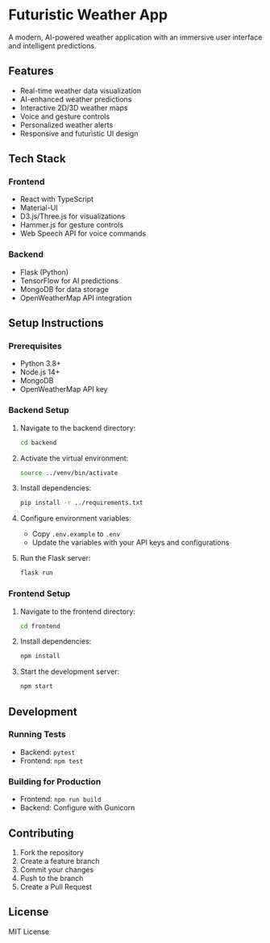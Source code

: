 # Futuristic Weather App

A modern, AI-powered weather application with an immersive user interface and intelligent predictions.

## Features

- Real-time weather data visualization
- AI-enhanced weather predictions
- Interactive 2D/3D weather maps
- Voice and gesture controls
- Personalized weather alerts
- Responsive and futuristic UI design

## Tech Stack

### Frontend
- React with TypeScript
- Material-UI
- D3.js/Three.js for visualizations
- Hammer.js for gesture controls
- Web Speech API for voice commands

### Backend
- Flask (Python)
- TensorFlow for AI predictions
- MongoDB for data storage
- OpenWeatherMap API integration

## Setup Instructions

### Prerequisites
- Python 3.8+
- Node.js 14+
- MongoDB
- OpenWeatherMap API key

### Backend Setup
1. Navigate to the backend directory:
   ```bash
   cd backend
   ```

2. Activate the virtual environment:
   ```bash
   source ../venv/bin/activate
   ```

3. Install dependencies:
   ```bash
   pip install -r ../requirements.txt
   ```

4. Configure environment variables:
   - Copy `.env.example` to `.env`
   - Update the variables with your API keys and configurations

5. Run the Flask server:
   ```bash
   flask run
   ```

### Frontend Setup
1. Navigate to the frontend directory:
   ```bash
   cd frontend
   ```

2. Install dependencies:
   ```bash
   npm install
   ```

3. Start the development server:
   ```bash
   npm start
   ```

## Development

### Running Tests
- Backend: `pytest`
- Frontend: `npm test`

### Building for Production
- Frontend: `npm run build`
- Backend: Configure with Gunicorn

## Contributing
1. Fork the repository
2. Create a feature branch
3. Commit your changes
4. Push to the branch
5. Create a Pull Request

## License
MIT License 